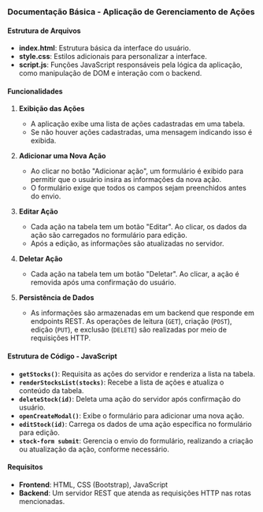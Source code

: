 ### Documentação Básica - Aplicação de Gerenciamento de Ações

#### Estrutura de Arquivos
- **index.html**: Estrutura básica da interface do usuário.
- **style.css**: Estilos adicionais para personalizar a interface.
- **script.js**: Funções JavaScript responsáveis pela lógica da aplicação, como manipulação de DOM e interação com o backend.

#### Funcionalidades
1. **Exibição das Ações**
   - A aplicação exibe uma lista de ações cadastradas em uma tabela.
   - Se não houver ações cadastradas, uma mensagem indicando isso é exibida.

2. **Adicionar uma Nova Ação**
   - Ao clicar no botão "Adicionar ação", um formulário é exibido para permitir que o usuário insira as informações da nova ação.
   - O formulário exige que todos os campos sejam preenchidos antes do envio.

3. **Editar Ação**
   - Cada ação na tabela tem um botão "Editar". Ao clicar, os dados da ação são carregados no formulário para edição.
   - Após a edição, as informações são atualizadas no servidor.

4. **Deletar Ação**
   - Cada ação na tabela tem um botão "Deletar". Ao clicar, a ação é removida após uma confirmação do usuário.

5. **Persistência de Dados**
   - As informações são armazenadas em um backend que responde em endpoints REST. As operações de leitura (`GET`), criação (`POST`), edição (`PUT`), e exclusão (`DELETE`) são realizadas por meio de requisições HTTP.

#### Estrutura de Código - JavaScript
- **`getStocks()`**: Requisita as ações do servidor e renderiza a lista na tabela.
- **`renderStocksList(stocks)`**: Recebe a lista de ações e atualiza o conteúdo da tabela.
- **`deleteStock(id)`**: Deleta uma ação do servidor após confirmação do usuário.
- **`openCreateModal()`**: Exibe o formulário para adicionar uma nova ação.
- **`editStock(id)`**: Carrega os dados de uma ação específica no formulário para edição.
- **`stock-form submit`**: Gerencia o envio do formulário, realizando a criação ou atualização da ação, conforme necessário.

#### Requisitos
- **Frontend**: HTML, CSS (Bootstrap), JavaScript
- **Backend**: Um servidor REST que atenda as requisições HTTP nas rotas mencionadas.